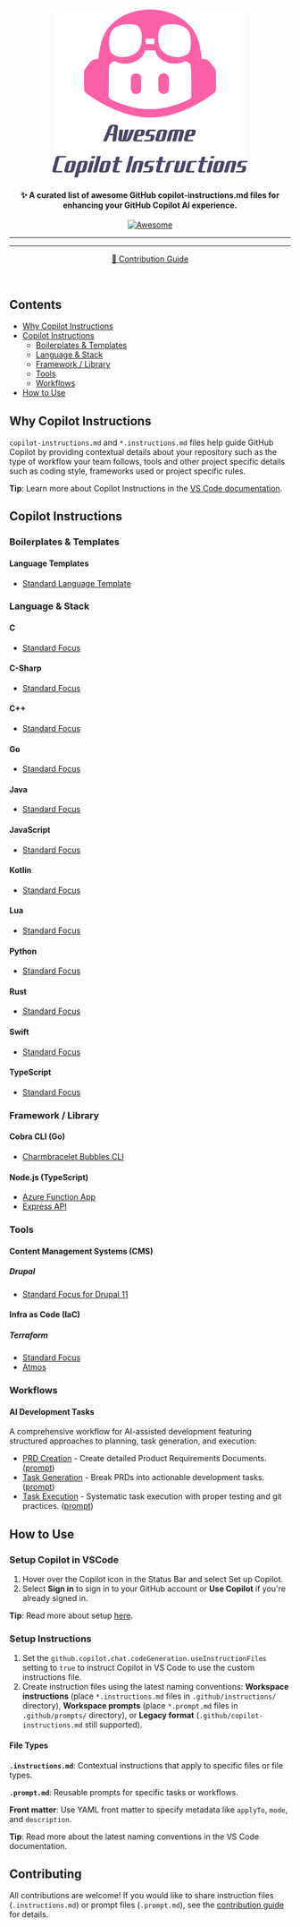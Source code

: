 <!--lint disable remark-lint:awesome-badge-->

#

<!-- [![Awesome](https://awesome.re/badge-flat2.svg)](https://awesome.re) -->
<div align="center">
  <img src="./imgs/awesome-github-copilot.svg" alt="Awesome Copilot Instructions" height="300">
</div>

<h4 align="center">✨ A curated list of awesome GitHub copilot-instructions.md files for enhancing your GitHub Copilot AI experience.</h4>

<!--lint enable remark-lint:awesome-badge-->

<p align="center">
  <a href="hhttps://awesome.re">
    <img src="https://awesome.re/badge-flat2.svg" alt="Awesome">
  </a>
</p>

<hr>

<hr>
<p align="center">
 <a href="CONTRIBUTING.md">📖 Contribution Guide</a>
</p>
<br>

## Contents

- [Why Copilot Instructions](#why-copilot-instructions)
- [Copilot Instructions](#copilot-instructions)
  - [Boilerplates & Templates](#boilerplates--templates)
  - [Language & Stack](#language--stack)
  - [Framework / Library](#framework--library)
  - [Tools](#tools)
  - [Workflows](#workflows)
- [How to Use](#how-to-use)

## Why Copilot Instructions

`copilot-instructions.md` and `*.instructions.md` files help guide GitHub Copilot by providing contextual details about your repository such as the type of workflow your team follows, tools and other project specific details such as coding style, frameworks used or project specific rules.

**Tip**: Learn more about Copilot Instructions in the [VS Code documentation](https://code.visualstudio.com/docs/copilot/copilot-customization).

## Copilot Instructions

### Boilerplates & Templates

#### Language Templates

- [Standard Language Template](https://github.com/osiris/awesome-copilot-instructions/blob/main/instructions/templates/standard-language/copilot-instructions.md)

### Language & Stack

#### C

- [Standard Focus](https://github.com/osiris/awesome-copilot-instructions/blob/main/instructions/languages/c/standard-focus/copilot-instructions.md)

#### C-Sharp

- [Standard Focus](https://github.com/osiris/awesome-copilot-instructions/blob/main/instructions/languages/csharp/standard-focus/copilot-instructions.md)

#### C++

- [Standard Focus](https://github.com/osiris/awesome-copilot-instructions/blob/main/instructions/languages/cplusplus/standard-focus/copilot-instructions.md)

#### Go

- [Standard Focus](https://github.com/osiris/awesome-copilot-instructions/blob/main/instructions/languages/go/standard-focus/copilot-instructions.md)

#### Java

- [Standard Focus](https://github.com/osiris/awesome-copilot-instructions/blob/main/instructions/languages/java/standard-focus/copilot-instructions.md)

#### JavaScript

- [Standard Focus](https://github.com/osiris/awesome-copilot-instructions/blob/main/instructions/languages/javascript/standard-focus/copilot-instructions.md)

#### Kotlin

- [Standard Focus](https://github.com/osiris/awesome-copilot-instructions/blob/main/instructions/languages/kotlin/standard-focus/copilot-instructions.md)

#### Lua

- [Standard Focus](https://github.com/osiris/awesome-copilot-instructions/blob/main/instructions/languages/lua/standard-focus/copilot-instructions.md)

#### Python

- [Standard Focus](https://github.com/osiris/awesome-copilot-instructions/blob/main/instructions/languages/python/standard-focus/copilot-instructions.md)

#### Rust

- [Standard Focus](https://github.com/osiris/awesome-copilot-instructions/blob/main/instructions/languages/rust/standard-focus/copilot-instructions.md)

#### Swift

- [Standard Focus](https://github.com/osiris/awesome-copilot-instructions/blob/main/instructions/languages/swift/standard-focus/copilot-instructions.md)

#### TypeScript

- [Standard Focus](https://github.com/osiris/awesome-copilot-instructions/blob/main/instructions/languages/typescript/standard-focus/copilot-instructions.md)

### Framework / Library

#### Cobra CLI (Go)

- [Charmbracelet Bubbles CLI](https://github.com/osiris/awesome-copilot-instructions/blob/main/instructions/frameworks/cobra-cli-go/charmbracelet-cli/copilot-instructions.md)

#### Node.js (TypeScript)

- [Azure Function App](https://github.com/osiris/awesome-copilot-instructions/blob/main/instructions/frameworks/nodejs-typescript/azure-function-app/copilot-instructions.md)
- [Express API](https://github.com/osiris/awesome-copilot-instructions/blob/main/instructions/frameworks/nodejs-typescript/express-api/copilot-instructions.md)

### Tools

#### Content Management Systems (CMS)

##### Drupal

- [Standard Focus for Drupal 11](https://github.com/osiris/awesome-copilot-instructions/blob/main/instructions/tools/cms/drupal/11/standard-focus/copilot-instructions.md)

#### Infra as Code (IaC)

##### Terraform

- [Standard Focus](https://github.com/osiris/awesome-copilot-instructions/blob/main/instructions/tools/infra-as-code/terraform/standard-focus/copilot-instructions.md)
- [Atmos](https://github.com/osiris/awesome-copilot-instructions/blob/main/instructions/tools/infra-as-code/terraform/atmos/copilot-instructions.md)

### Workflows

#### AI Development Tasks

A comprehensive workflow for AI-assisted development featuring structured approaches to planning, task generation, and execution:

- [PRD Creation](https://github.com/osiris/awesome-copilot-instructions/blob/main/instructions/workflows/ai-development-tasks/prd-creation/prd-creation.instructions.md) - Create detailed Product Requirements Documents. ([prompt](https://github.com/osiris/awesome-copilot-instructions/blob/main/instructions/workflows/ai-development-tasks/prd-creation/prd-creation.prompt.md))
- [Task Generation](https://github.com/osiris/awesome-copilot-instructions/blob/main/instructions/workflows/ai-development-tasks/task-generation/task-generation.instructions.md) - Break PRDs into actionable development tasks. ([prompt](https://github.com/osiris/awesome-copilot-instructions/blob/main/instructions/workflows/ai-development-tasks/task-generation/task-generation.prompt.md))
- [Task Execution](https://github.com/osiris/awesome-copilot-instructions/blob/main/instructions/workflows/ai-development-tasks/task-execution/task-execution.instructions.md) - Systematic task execution with proper testing and git practices. ([prompt](https://github.com/osiris/awesome-copilot-instructions/blob/main/instructions/workflows/ai-development-tasks/task-execution/task-execution.prompt.md))

## How to Use

### Setup Copilot in VSCode

1. Hover over the Copilot icon in the Status Bar and select Set up Copilot.
2. Select **Sign in** to sign in to your GitHub account or **Use Copilot** if you're already signed in.

**Tip**: Read more about setup [here](https://code.visualstudio.com/docs/copilot/setup).

### Setup Instructions

1. Set the `github.copilot.chat.codeGeneration.useInstructionFiles` setting to `true` to instruct Copilot in VS Code to use the custom instructions file.
2. Create instruction files using the latest naming conventions: **Workspace instructions** (place `*.instructions.md` files in `.github/instructions/` directory), **Workspace prompts** (place `*.prompt.md` files in `.github/prompts/` directory), or **Legacy format** (`.github/copilot-instructions.md` still supported).

#### File Types

**`.instructions.md`**: Contextual instructions that apply to specific files or file types.

**`.prompt.md`**: Reusable prompts for specific tasks or workflows.

**Front matter**: Use YAML front matter to specify metadata like `applyTo`, `mode`, and `description`.

**Tip**: Read more about the latest naming conventions in the VS Code documentation.

## Contributing

All contributions are welcome! If you would like to share instruction files (`.instructions.md`) or prompt files (`.prompt.md`), see the [contribution guide](CONTRIBUTING.md) for details.
